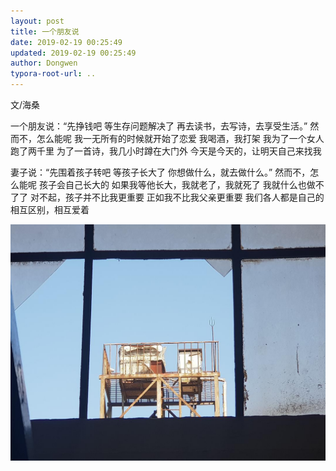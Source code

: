 ```yaml
---
layout: post
title: 一个朋友说
date: 2019-02-19 00:25:49
updated: 2019-02-19 00:25:49
author: Dongwen
typora-root-url: ..
---
```




文/海桑

一个朋友说：“先挣钱吧
等生存问题解决了
再去读书，去写诗，去享受生活。”
然而不，怎么能呢
我一无所有的时候就开始了恋爱
我喝酒，我打架
我为了一个女人跑了两千里
为了一首诗，我几小时蹲在大门外
今天是今天的，让明天自己来找我

妻子说：“先围着孩子转吧
等孩子长大了
你想做什么，就去做什么。”
然而不，怎么能呢
孩子会自己长大的
如果我等他长大，我就老了，我就死了
我就什么也做不了了
对不起，孩子并不比我更重要
正如我不比我父亲更重要
我们各人都是自己的
相互区别，相互爱着

 ![](/img/in-post/x58195686.jpg)
